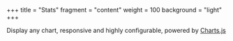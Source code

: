 +++
title = "Stats"
fragment = "content"
weight = 100
background = "light"
+++

Display any chart, responsive and highly configurable, powered by [Charts.js](http://www.chartjs.org)

